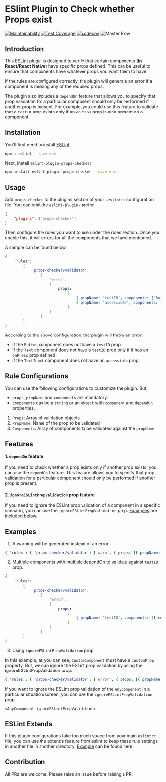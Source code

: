 # ESlint Plugin to Check whether Props exist

[![Maintainability](https://api.codeclimate.com/v1/badges/b3c97859f2e06cd3a6b0/maintainability)](https://codeclimate.com/github/samitha9125/eslint-plugin-props-validator/maintainability) [![Test Coverage](https://api.codeclimate.com/v1/badges/b3c97859f2e06cd3a6b0/test_coverage)](https://codeclimate.com/github/samitha9125/eslint-plugin-props-validator/test_coverage) [![codecov](https://codecov.io/gh/samitha9125/eslint-plugin-props-validator/branch/main/graph/badge.svg?token=PAB35G2RNG)](https://codecov.io/gh/samitha9125/eslint-plugin-props-validator) ![Master Flow](https://github.com/samitha9125/eslint-plugin-props-validator/actions/workflows/main.yml/badge.svg)
## Introduction

This ESLint plugin is designed to verify that certain components (**in React/React Native**) have specific props defined. This can be useful to ensure that components have whatever props you want them to have.

If the rules are configured correctly, the plugin will generate an error if a component is missing any of the required props.

The plugin also includes a `dependOn` feature that allows you to specify that prop validation for a particular component should only be performed if another prop is present. For example, you could use this feature to validate that a `testID` prop exists only if an `onPress` prop is also present on a component.

## Installation

You'll first need to install [ESLint](https://eslint.org/):

```sh
npm i eslint --save-dev
```

Next, install `eslint-plugin-props-checker`:

```sh
npm install eslint-plugin-props-checker --save-dev
```

## Usage

Add `props-checker` to the plugins section of your `.eslintrc` configuration file. You can omit the `eslint-plugin-` prefix:

```json
{
    "plugins": ["props-checker"]
}
```

Then configure the rules you want to use under the rules section. Once you enable this, it will errors for all the components that we have mentioned.

A sample can be found below.

```yaml
{
    'rules':
        {
            'props-checker/validator':
                [
                    'error',
                    {
                        props:
                            [
                                { propName: 'testID', components: ['Button', { component: 'Text', dependOn: 'onPress' }] },
                                { propName: 'accessible', components: ['TextInput'] }
                            ]
                    }
                ]
        }
}
```

According to the above configuration, the plugin will throw an error,

-   if the `Button` component does not have a `testID` prop.
-   if the `Text` component does not have a `testID` prop only if it has an `onPress` prop defined.
-   if the `TextInput` component does not have an `accessible` prop.

## Rule Configurations

You can use the following configurations to customize the plugin. But,

-   `props`, `propName` and `components` are mandatory.
-   `components` can be a `string` or an `object` with `component` and `dependOn` properties.

1. `Props`: Array of validation objects
2. `PropName`: Name of the prop to be validated
3. `Components`: Array of components to be validated against the `propName`

## Features

#### 1. `dependOn` feature
If you need to check whether a prop exists only if another prop exists, you can use the `dependOn` feature. This feature allows you to specify that prop validation for a particular component should only be performed if another prop is present.

#### 2. `ignoreESLintPropValidation` prop feature
If you need to ignore the ESLint prop validation of a component in a specific scenario, you can use the `ignoreESLintPropValidation` prop. [Examples](##Examples) are included below.



## Examples

1. A warning will be generated instead of an error

```yaml
{ 'rules': { 'props-checker/validator': ['warn', { props: [{ propName: 'customProp', components: ['CustomComponent'] }] }] } }
```

2. Multiple components with multiple dependOn to validate against `testID` prop.

```yaml
{
    'rules':
        {
            'props-checker/validator':
                [
                    'error',
                    {
                        props:
                            [
                                { propName: 'testID', components: [{ component: 'Button', dependOn: 'title' }, { component: 'Text', dependOn: 'onPress' }] }
                            ]
                    }
                ]
        }
}
```
3. Using `ignoreESLintPropValidation` prop

In this example, as you can see, `CustomComponent` must have a `customProp` property. But, we can ignore the ESLint prop validation by using the ignoreESLintPropValidation prop.

```yaml
{ 'rules': { 'props-checker/validator': ['error', { props: [{ propName: 'anyProp', components: [ 'AnyComponent'] }] }] } }
```

If you want to ignore the ESLint prop validation of the `AnyComponent` in a particular situation/screen, you can use the `ignoreESLintPropValidation` prop.
```tsx
<AnyComponent ignoreESLintPropValidation>
```

## ESLint Extends
If this plugin configurations take too much space from your main `eslintrc` file, you can use the extends feature from eslint to keep these rule settings in another file in another directory. [Example](https://gist.github.com/randallreedjr/40282968b6f39dc3f423dd3cf1106455) can be found here.

## Contribution

All PRs are welcome. Please raise an issue before raising a PR.